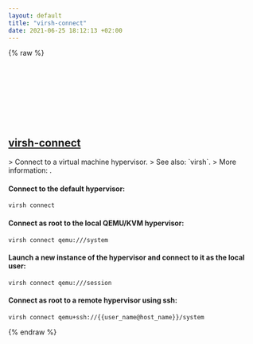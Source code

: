 ```yaml
---
layout: default
title: "virsh-connect"
date: 2021-06-25 18:12:13 +02:00
---
```

{% raw %}
<h2 id="virsh-connect">
  <a href="/en/common/virsh-connect.html">virsh-connect</a> <a href="#virsh-connect"><svg class="icon">
    <use href="/assets/images/unicode_sprite.svg#link" />
  </svg></a>
</h2>
> Connect to a virtual machine hypervisor.
> See also: `virsh`.
> More information: <https://manned.org/virsh>.

#### Connect to the default hypervisor:
```shell
virsh connect
```
#### Connect as root to the local QEMU/KVM hypervisor:
```shell
virsh connect qemu:///system
```
#### Launch a new instance of the hypervisor and connect to it as the local user:
```shell
virsh connect qemu:///session
```
#### Connect as root to a remote hypervisor using ssh:
```shell
virsh connect qemu+ssh://{{user_name@host_name}}/system
```
{% endraw %}